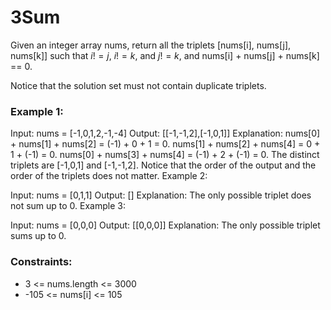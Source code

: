 
# 3Sum

Given an integer array nums, return all the triplets [nums[i], nums[j], nums[k]] such that $i != j$, $i != k$, and $j != k$, and nums[i] + nums[j] + nums[k] == 0.

Notice that the solution set must not contain duplicate triplets.

 

### Example 1:

Input: nums = [-1,0,1,2,-1,-4]
Output: [[-1,-1,2],[-1,0,1]]
Explanation: 
nums[0] + nums[1] + nums[2] = (-1) + 0 + 1 = 0.
nums[1] + nums[2] + nums[4] = 0 + 1 + (-1) = 0.
nums[0] + nums[3] + nums[4] = (-1) + 2 + (-1) = 0.
The distinct triplets are [-1,0,1] and [-1,-1,2].
Notice that the order of the output and the order of the triplets does not matter.
Example 2:

Input: nums = [0,1,1]
Output: []
Explanation: The only possible triplet does not sum up to 0.
Example 3:

Input: nums = [0,0,0]
Output: [[0,0,0]]
Explanation: The only possible triplet sums up to 0.
 

### Constraints:

- 3 <= nums.length <= 3000
- -105 <= nums[i] <= 105
